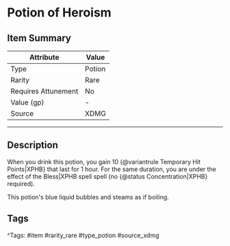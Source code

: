# Potion of Heroism

## Item Summary

| Attribute            | Value                        |
|----------------------|------------------------------|
| Type                 | Potion |
| Rarity               | Rare             |
| Requires Attunement  | No                |
| Value (gp)           | -    |
| Source               | XDMG |

---

## Description

When you drink this potion, you gain 10 {@variantrule Temporary Hit Points|XPHB} that last for 1 hour. For the same duration, you are under the effect of the Bless|XPHB spell spell (no {@status Concentration|XPHB} required).

This potion's blue liquid bubbles and steams as if boiling.

## Tags

^Tags: #item #rarity_rare #type_potion #source_xdmg